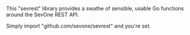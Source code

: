 This "sevrest" library provides a swathe of sensible, usable Go functions around the SevOne REST API.

Simply import "github.com/sevone/sevrest" and you're set.
